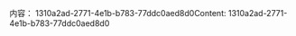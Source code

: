 <span data-ttu-id="68252-101">内容： 1310a2ad-2771-4e1b-b783-77ddc0aed8d0</span><span class="sxs-lookup"><span data-stu-id="68252-101">Content: 1310a2ad-2771-4e1b-b783-77ddc0aed8d0</span></span>